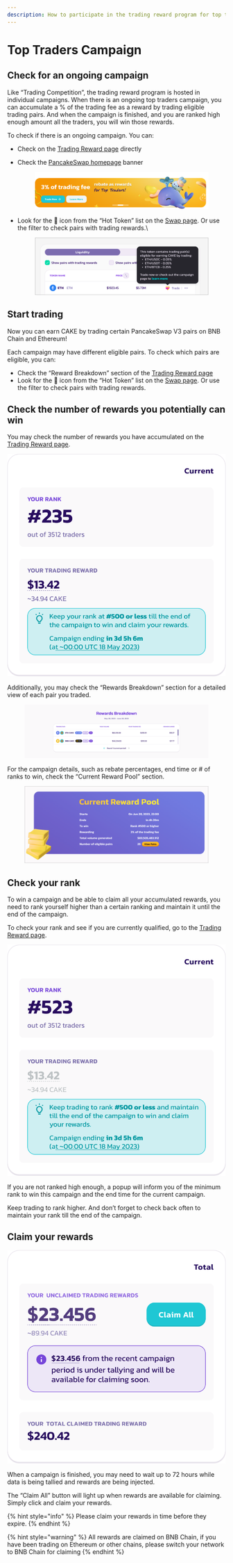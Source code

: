 ```yaml
---
description: How to participate in the trading reward program for top traders
---
```


# Top Traders Campaign

## Check for an ongoing campaign <a href="#id-978733be-1ca0-4eb6-a35e-44b7f8365222" id="id-978733be-1ca0-4eb6-a35e-44b7f8365222"></a>

Like “Trading Competition”, the trading reward program is hosted in individual campaigns. When there is an ongoing top traders campaign, you can accumulate a % of the trading fee as a reward by trading eligible trading pairs. And when the campaign is finished, and you are ranked high enough amount all the traders, you will win those rewards.

To check if there is an ongoing campaign. You can:

* Check on the [Trading Reward page](https://pancakeswap.finance/trading-reward/top-traders) directly
*   Check the [PancakeSwap homepage](https://pancakeswap.finance/) banner

    <figure><img src="../../../.gitbook/assets/image (258).png" alt=""><figcaption></figcaption></figure>
*   Look for the 💝 icon from the “Hot Token” list on the [Swap page](https://pancakeswap.finance/swap). Or use the filter to check pairs with trading rewards.\


    <figure><img src="../../../.gitbook/assets/image (31).png" alt=""><figcaption></figcaption></figure>

## Start trading <a href="#id-5be1710d-25f3-485d-8184-91015c4dceca" id="id-5be1710d-25f3-485d-8184-91015c4dceca"></a>

Now you can earn CAKE by trading certain PancakeSwap V3 pairs on BNB Chain and Ethereum!

Each campaign may have different eligible pairs. To check which pairs are eligible, you can:

* Check the “Reward Breakdown” section of the [Trading Reward page](https://pancakeswap.finance/trading-reward/top-traders)
* Look for the 💝 icon from the “Hot Token” list on the [Swap page](https://pancakeswap.finance/swap). Or use the filter to check pairs with trading rewards.

## Check the number of rewards you potentially can win <a href="#id-7d7c7391-5454-4fa7-8928-c79885a00875" id="id-7d7c7391-5454-4fa7-8928-c79885a00875"></a>

You may check the number of rewards you have accumulated on the [Trading Reward page](https://pancakeswap.finance/trading-reward/top-traders).

![](<../../../.gitbook/assets/image (222).png>)

Additionally, you may check the “Rewards Breakdown” section for a detailed view of each pair you traded.

<figure><img src="../../../.gitbook/assets/image (259).png" alt=""><figcaption></figcaption></figure>

For the campaign details, such as rebate percentages, end time or # of ranks to win, check the “Current Reward Pool” section.

<figure><img src="../../../.gitbook/assets/image (221).png" alt=""><figcaption></figcaption></figure>

## Check your rank <a href="#d7d60391-c3fc-4acb-9dfb-5c95a09403d5" id="d7d60391-c3fc-4acb-9dfb-5c95a09403d5"></a>

To win a campaign and be able to claim all your accumulated rewards, you need to rank yourself higher than a certain ranking and maintain it until the end of the campaign.

To check your rank and see if you are currently qualified, go to the [Trading Reward page](https://pancakeswap.finance/trading-reward/top-traders).

![](<../../../.gitbook/assets/image (218).png>)

If you are not ranked high enough, a popup will inform you of the minimum rank to win this campaign and the end time for the current campaign.

Keep trading to rank higher. And don’t forget to check back often to maintain your rank till the end of the campaign.

## Claim your rewards <a href="#id-5a0d1633-dba9-46c0-919c-77fee912f986" id="id-5a0d1633-dba9-46c0-919c-77fee912f986"></a>

![](<../../../.gitbook/assets/image (185).png>)

When a campaign is finished, you may need to wait up to 72 hours while data is being tallied and rewards are being injected.

The “Claim All” button will light up when rewards are available for claiming. Simply click and claim your rewards.

{% hint style="info" %}
Please claim your rewards in time before they expire.
{% endhint %}

{% hint style="warning" %}
All rewards are claimed on BNB Chain, if you have been trading on Ethereum or other chains, please switch your network to BNB Chain for claiming
{% endhint %}
